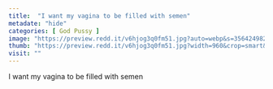```yaml
---
title:  "I want my vagina to be filled with semen"
metadate: "hide"
categories: [ God Pussy ]
image: "https://preview.redd.it/v6hjog3q0fm51.jpg?auto=webp&s=356424982658b5e59873d780f47f183518b36a38"
thumb: "https://preview.redd.it/v6hjog3q0fm51.jpg?width=960&crop=smart&auto=webp&s=5d164d942e24fef67708711e66a25d0dbed2b286"
visit: ""
---
```

I want my vagina to be filled with semen

